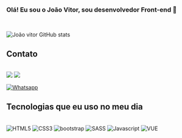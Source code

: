 ### Olá! Eu sou o João Vitor, sou desenvolvedor Front-end 🤞

<br/> 

![João vitor GitHub stats](https://github-readme-stats.vercel.app/api?username=JOA0Vitor&show_icons=true&theme=dracula)

## Contato 

<br/> 

<div>
    <a alt="Gmail" href="mailto:vitorsilvasantana5@gamil.com" target="_blank"><img src="https://img.shields.io/badge/Gmail-D14836?style=for-the-badge&logo=gmail&logoColor=white" target=_blank></a>
    <a alt="linkedin" href="https://www.linkedin.com/in/jo%C3%A3o-vitor-246a91201/" target="_blank"><img src="https://img.shields.io/badge/LinkedIn-0077B5?style=for-the-badge&logo=linkedin&logoColor=white" target=_blank></a>

[![Whatsapp](https://img.shields.io/badge/WhatsApp-25D366?style=for-the-badge&logo=whatsapp&logoColor=white)](https://web.whatsapp.com/)<br/> 
</div>

## Tecnologias que eu uso no meu dia


<div style="display: inline_block"><br/>
    <img align="center" alt="HTML5" src="https://img.shields.io/badge/HTML5-E34F26?style=for-the-badge&logo=html5&logoColor=white">
    <img align="center" alt="CSS3" src="https://img.shields.io/badge/CSS3-1572B6?style=for-the-badge&logo=css3&logoColor=white">
    <img align="center" alt="bootstrap" src="https://img.shields.io/badge/Bootstrap-563D7C?style=for-the-badge&logo=bootstrap&logoColor=white">
    <img align="center" alt="SASS" src="https://camo.githubusercontent.com/8849f369ac031cc842a4ab4248c7f7db6a4b593cad1f2d1c01d3aeb6f0f8dca7/68747470733a2f2f696d672e736869656c64732e696f2f62616467652f536173732d4343363639393f7374796c653d666f722d7468652d6261646765266c6f676f3d73617373266c6f676f436f6c6f723d7768697465">
    <img align="center" alt="Javascript" src="https://img.shields.io/badge/JavaScript-323330?style=for-the-badge&logo=javascript&logoColor=F7DF1E">
    <img align="center" alt="VUE" src="https://img.shields.io/badge/Vue.js-35495E?style=for-the-badge&logo=vue.js&logoColor=4FC08D">


</div>
